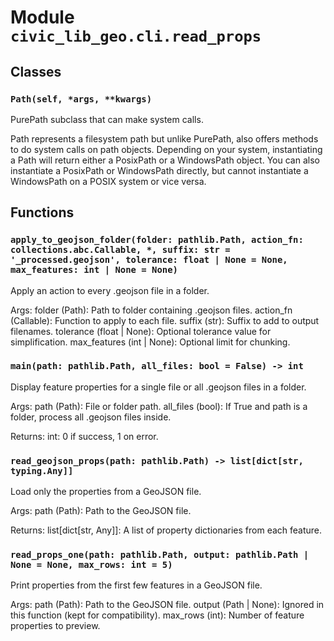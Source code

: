 # Module `civic_lib_geo.cli.read_props`

## Classes

### `Path(self, *args, **kwargs)`

PurePath subclass that can make system calls.

Path represents a filesystem path but unlike PurePath, also offers
methods to do system calls on path objects. Depending on your system,
instantiating a Path will return either a PosixPath or a WindowsPath
object. You can also instantiate a PosixPath or WindowsPath directly,
but cannot instantiate a WindowsPath on a POSIX system or vice versa.

## Functions

### `apply_to_geojson_folder(folder: pathlib.Path, action_fn: collections.abc.Callable, *, suffix: str = '_processed.geojson', tolerance: float | None = None, max_features: int | None = None)`

Apply an action to every .geojson file in a folder.

Args:
    folder (Path): Path to folder containing .geojson files.
    action_fn (Callable): Function to apply to each file.
    suffix (str): Suffix to add to output filenames.
    tolerance (float | None): Optional tolerance value for simplification.
    max_features (int | None): Optional limit for chunking.

### `main(path: pathlib.Path, all_files: bool = False) -> int`

Display feature properties for a single file or all .geojson files in a folder.

Args:
    path (Path): File or folder path.
    all_files (bool): If True and path is a folder, process all .geojson files inside.

Returns:
    int: 0 if success, 1 on error.

### `read_geojson_props(path: pathlib.Path) -> list[dict[str, typing.Any]]`

Load only the properties from a GeoJSON file.

Args:
    path (Path): Path to the GeoJSON file.

Returns:
    list[dict[str, Any]]: A list of property dictionaries from each feature.

### `read_props_one(path: pathlib.Path, output: pathlib.Path | None = None, max_rows: int = 5)`

Print properties from the first few features in a GeoJSON file.

Args:
    path (Path): Path to the GeoJSON file.
    output (Path | None): Ignored in this function (kept for compatibility).
    max_rows (int): Number of feature properties to preview.
